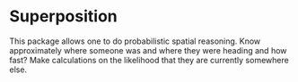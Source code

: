 Superposition
=============

This package allows one to do probabilistic spatial reasoning.
Know approximately where someone was and where they were heading and how fast?
Make calculations on the likelihood that they are currently somewhere else.
